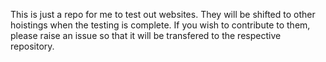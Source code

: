 This is just a repo for me to test out websites. They will be shifted to other hoistings when the testing is complete. If you wish to contribute to them, please raise an issue so that it will be transfered to the respective repository.
